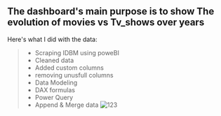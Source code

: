 ## The dashboard's main purpose is to show The evolution of movies vs Tv_shows over years
Here's what I did with the data:
>- Scraping IDBM using poweBI
>- Cleaned data
>- Added custom columns
>- removing unusfull columns
>- Data Modeling  
>- DAX formulas
>- Power Query 
>- Append & Merge data 
![123](https://user-images.githubusercontent.com/48418883/181791831-f0b86670-b013-4ece-bd79-0c180c7321d7.JPG)
